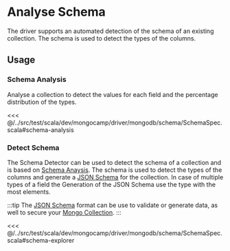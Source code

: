 # Analyse Schema
The driver supports an automated detection of the schema of an existing collection. The schema is used to detect the types of the columns. 

## Usage 

### Schema Analysis
Analyse a collection to detect the values for each field and the percentage distribution of the types. 

<<< @/../src/test/scala/dev/mongocamp/driver/mongodb/schema/SchemaSpec.scala#schema-analysis

### Detect Schema 
The Schema Detector can be used to detect the schema of a collection and is based on [Schema Anaysis](analyse-schema.md#schema-analysis).  The schema is used to detect the types of the columns and generate a [JSON Schema](https://json-schema.org) for the collection. In case of multiple types of a field the Generation of the JSON Schema use the type with the most elements. 

:::tip
The [JSON Schema](https://json-schema.org) format can be use to validate or generate data, as well to secure your [Mongo Collection](https://www.mongodb.com/docs/manual/core/schema-validation/).
:::

<<< @/../src/test/scala/dev/mongocamp/driver/mongodb/schema/SchemaSpec.scala#schema-explorer
